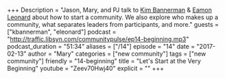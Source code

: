 +++
Description = "Jason, Mary, and PJ talk to [Kim Bannerman](http://twitter.com/kmbannerman) & [Eamon Leonard](http://twitter.com/eamonleonard) about how to start a community. We also explore who makes up a community, what separates leaders from participants, and more."
guests = ["kbannerman", "eleonard"]
podcast = "http://traffic.libsyn.com/communitypulse/ep14-beginning.mp3"
podcast_duration = "51:34"
aliases = ["/14"]
episode = "14"
date = "2017-02-13"
author = "Mary"
categories = ["new community"]
tags = ["new community"]
friendly = "14-beginning"
title = "Let's Start at the Very Beginning"
youtube = "Zeev70Hwj40"
explicit = ""
+++
